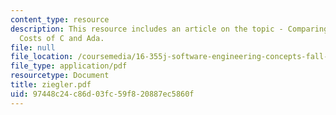 ```yaml
---
content_type: resource
description: This resource includes an article on the topic - Comparing Development
  Costs of C and Ada.
file: null
file_location: /coursemedia/16-355j-software-engineering-concepts-fall-2005/97448c24c86d03fc59f820887ec5860f_ziegler.pdf
file_type: application/pdf
resourcetype: Document
title: ziegler.pdf
uid: 97448c24-c86d-03fc-59f8-20887ec5860f
---
```

